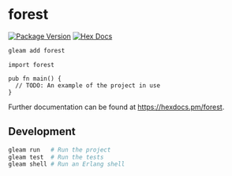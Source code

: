 # forest

[![Package Version](https://img.shields.io/hexpm/v/forest)](https://hex.pm/packages/forest)
[![Hex Docs](https://img.shields.io/badge/hex-docs-ffaff3)](https://hexdocs.pm/forest/)

```sh
gleam add forest
```
```gleam
import forest

pub fn main() {
  // TODO: An example of the project in use
}
```

Further documentation can be found at <https://hexdocs.pm/forest>.

## Development

```sh
gleam run   # Run the project
gleam test  # Run the tests
gleam shell # Run an Erlang shell
```
